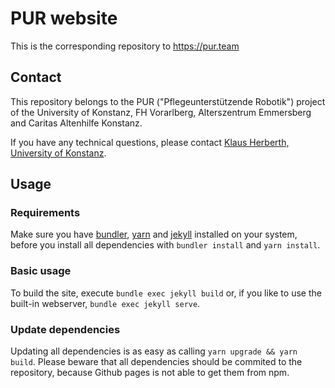 # PUR website
This is the corresponding repository to https://pur.team

## Contact
This repository belongs to the PUR ("Pflegeunterstützende Robotik") project of
the University of Konstanz, FH Vorarlberg, Alterszentrum Emmersberg and Caritas
Altenhilfe Konstanz.

If you have any technical questions, please contact [Klaus Herberth, University
of Konstanz](mailto:klaus.herberth@uni-konstanz.de).

## Usage
### Requirements
Make sure you have [bundler], [yarn] and [jekyll] installed on your system, before you
install all dependencies with `bundler install` and `yarn install`.

### Basic usage
To build the site, execute `bundle exec jekyll build` or, if you like to use
the built-in webserver, `bundle exec jekyll serve`.

### Update dependencies
Updating all dependencies is as easy as calling `yarn upgrade && yarn build`.
Please beware that all dependencies should be commited to the repository,
because Github pages is not able to get them from npm.

[bundler]: https://bundler.io
[yarn]: https://yarnpkg.com
[jekyll]: https://jekyllrb.com
